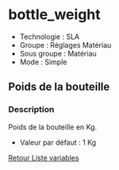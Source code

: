 # bottle_weight

* Technologie : SLA
* Groupe : Réglages Matériau
* Sous groupe : Matériau
* Mode : Simple

## Poids de la bouteille

### Description

Poids de la bouteille en Kg.

* Valeur par défaut : 1 Kg

[Retour Liste variables](variable_list.md)